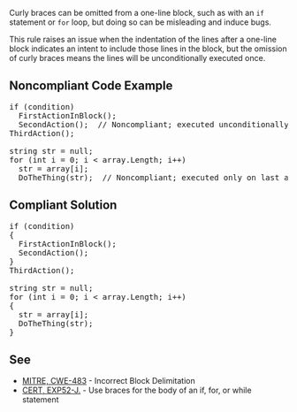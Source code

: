 Curly braces can be omitted from a one-line block, such as with an `if` statement or `for` loop, but doing so can be
misleading and induce bugs. 

This rule raises an issue when the indentation of the lines after a one-line block indicates an intent to include those lines in the block, but the
omission of curly braces means the lines will be unconditionally executed once.

## Noncompliant Code Example

<pre>
if (condition)
  FirstActionInBlock();
  SecondAction();  // Noncompliant; executed unconditionally
ThirdAction();

string str = null;
for (int i = 0; i &lt; array.Length; i++)
  str = array[i];
  DoTheThing(str);  // Noncompliant; executed only on last array element
</pre>

## Compliant Solution

<pre>
if (condition)
{
  FirstActionInBlock();
  SecondAction();
}
ThirdAction();

string str = null;
for (int i = 0; i &lt; array.Length; i++)
{
  str = array[i];
  DoTheThing(str);
}
</pre>

## See

*   [MITRE, CWE-483](http://cwe.mitre.org/data/definitions/483.html) - Incorrect Block Delimitation
*   [CERT, EXP52-J.](https://www.securecoding.cert.org/confluence/x/3wHEAw) - Use braces for the body of an if, for, or while statement